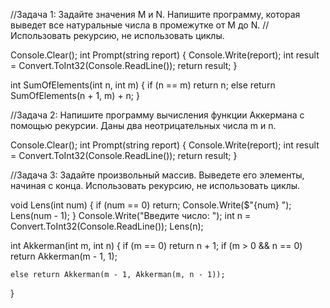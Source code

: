 //Задача 1: Задайте значения M и N. Напишите программу, которая выведет все натуральные числа в промежутке от M до N. 
//Использовать рекурсию, не использовать циклы.

Console.Clear();
int Prompt(string report)
{
    Console.Write(report);
    int result = Convert.ToInt32(Console.ReadLine());
    return result;
}

int SumOfElements(int n, int m)
{
    if (n == m) return n;
    else return SumOfElements(n + 1, m) + n;
}


//Задача 2: Напишите программу вычисления функции Аккермана с помощью рекурсии. Даны два неотрицательных числа m и n.

Console.Clear();
int Prompt(string report)
{
    Console.Write(report);
    int result = Convert.ToInt32(Console.ReadLine());
    return result;
}


//Задача 3: Задайте произвольный массив. Выведете его элементы, начиная с конца. Использовать рекурсию, не использовать циклы.

void Lens(int num)
{
    if (num == 0) return;
    Console.Write($"{num} ");
    Lens(num - 1);
}
Console.Write("Введите число: ");
int n = Convert.ToInt32(Console.ReadLine());
Lens(n);

int Akkerman(int m, int n)
{
    if (m == 0) return n + 1;
    if (m > 0 && n == 0) return Akkerman(m - 1, 1);
    
    else return Akkerman(m - 1, Akkerman(m, n - 1));
}
